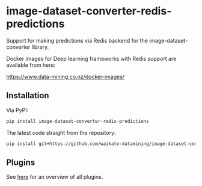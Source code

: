 # image-dataset-converter-redis-predictions
Support for making predictions via Redis backend for the image-dataset-converter library.

Docker images for Deep learning frameworks with Redis support are available from here:

https://www.data-mining.co.nz/docker-images/

## Installation

Via PyPI:

```bash
pip install image-dataset-converter-redis-predictions
```

The latest code straight from the repository:

```bash
pip install git+https://github.com/waikato-datamining/image-dataset-converter-redis-predictions.git
```


## Plugins

See [here](plugins/README.md) for an overview of all plugins.

